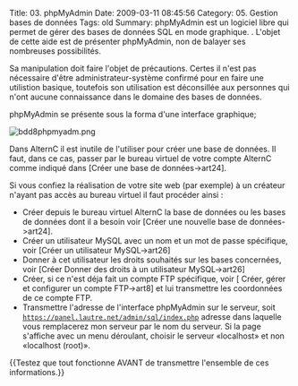 Title: 03. phpMyAdmin 
Date: 2009-03-11 08:45:56
Category: 05. Gestion bases de données
Tags: old
Summary: phpMyAdmin est un logiciel libre qui permet de gérer des bases de données SQL en mode graphique.  . L'objet de cette aide est de présenter phpMyAdmin, non de balayer ses nombreuses possibilités.

Sa manipulation doit faire l'objet de précautions. Certes il n'est pas nécessaire d'être administrateur-système confirmé pour en faire une utilistion basique, toutefois son utilisation est déconsillée aux personnes qui n'ont aucune connaissance dans le domaine des bases de données.

phpMyAdmin se présente sous la forma d'une interface graphique;

<img src="/img/bdd8phpmyadm.png" title="to complete" alt="bdd8phpmyadm.png" />

Dans AlternC il est inutile de l'utiliser pour créer une base de données. Il faut, dans ce cas, passer par le bureau virtuel de votre compte AlternC comme indiqué dans [Créer une base de données->art24].

Si vous confiez la réalisation de votre site web (par exemple) à un créateur n'ayant pas accès au bureau virtuel il faut procéder ainsi :

 - Créer depuis le bureau virtuel AlternC la base de données ou les bases de données dont il a besoin voir [Créer une nouvelle base de données->art24].
 - Créer un utilisateur MySQL avec un nom et un mot de passe spécifique, voir [Créer un utilisateur MySQL->art26]
 - Donner à cet utilisateur les droits souhaités sur les bases concernées, voir [Créer Donner des droits à un utilisateur MySQL->art26] 
 - Créer, si ce n'est déja fait un compte FTP spécifique,  voir [ Créer, gérer et configurer un compte FTP->art8] et lui transmettre les coordonnées de ce compte FTP.
 - Transmettre l'adresse de l'interface phpMyAdmin sur le serveur, soit 
<code>https://panel.lautre.net/admin/sql/index.php</code> adresse dans laquelle vous remplacerez mon serveur par le nom du serveur. Si la page s'affiche avec un menu déroulant, choisir le serveur «localhost» et non «localhost (root)».

{{Testez que tout fonctionne AVANT de transmettre l'ensemble de ces informations.}}
